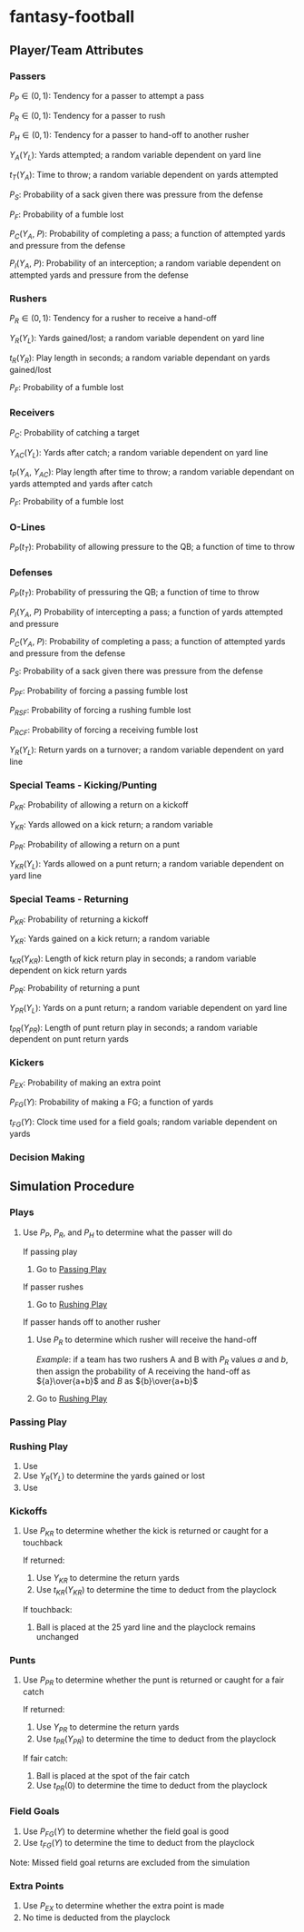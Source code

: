 # fantasy-football

## Player/Team Attributes

### Passers

$P_P\in(0,1):$ Tendency for a passer to attempt a pass

$P_R\in(0,1):$ Tendency for a passer to rush

$P_H\in(0,1):$ Tendency for a passer to hand-off to another rusher

$Y_A(Y_L):$ Yards attempted; a random variable dependent on yard line

$t_T(Y_A):$ Time to throw; a random variable dependent on yards attempted

$P_S:$ Probability of a sack given there was pressure from the defense

$P_F:$ Probability of a fumble lost

$P_C(Y_A,\ P):$ Probability of completing a pass; a function of attempted yards and pressure from the defense

$P_I(Y_A,\ P):$ Probability of an interception; a random variable dependent on attempted yards and pressure from the defense

### Rushers

$P_R\in(0,1):$ Tendency for a rusher to receive a hand-off

$Y_R(Y_L):$ Yards gained/lost; a random variable dependent on yard line

$t_R(Y_R):$ Play length in seconds; a random variable dependant on yards gained/lost

$P_F:$ Probability of a fumble lost

### Receivers

$P_C:$ Probability of catching a target

$Y_{AC}(Y_L):$ Yards after catch; a random variable dependent on yard line

$t_P(Y_A,\ Y_{AC}):$ Play length after time to throw; a random variable dependant on yards attempted and yards after catch

$P_F:$ Probability of a fumble lost

### O-Lines

$P_P(t_T):$ Probability of allowing pressure to the QB; a function of time to throw

### Defenses

$P_P(t_T):$ Probability of pressuring the QB; a function of time to throw

$P_I(Y_A,\ P)$ Probability of intercepting a pass; a function of yards attempted and pressure

$P_C(Y_A,\ P):$ Probability of completing a pass; a function of attempted yards and pressure from the defense

$P_S:$ Probability of a sack given there was pressure from the defense

$P_{PF}:$ Probability of forcing a passing fumble lost

$P_{RSF}:$ Probability of forcing a rushing fumble lost

$P_{RCF}:$ Probability of forcing a receiving fumble lost

$Y_R(Y_L):$ Return yards on a turnover; a random variable dependent on yard line

### Special Teams - Kicking/Punting

$P_{KR}:$ Probability of allowing a return on a kickoff

$Y_{KR}:$ Yards allowed on a kick return; a random variable

$P_{PR}:$ Probability of allowing a return on a punt

$Y_{KR}(Y_L):$ Yards allowed on a punt return; a random variable dependent on yard line

### Special Teams - Returning

$P_{KR}:$ Probability of returning a kickoff

$Y_{KR}:$ Yards gained on a kick return; a random variable

$t_{KR}(Y_{KR}):$ Length of kick return play in seconds; a random variable dependent on kick return yards

$P_{PR}:$ Probability of returning a punt

$Y_{PR}(Y_L):$ Yards on a punt return; a random variable dependent on yard line

$t_{PR}(Y_{PR}):$ Length of punt return play in seconds; a random variable dependent on punt return yards

### Kickers

$P_{EX}:$ Probability of making an extra point

$P_{FG}(Y):$ Probability of making a FG; a function of yards

$t_{FG}(Y):$ Clock time used for a field goals; random variable dependent on yards

### Decision Making

## Simulation Procedure

### Plays

1. Use $P_P$, $P_R$, and $P_H$ to determine what the passer will do

   If passing play

   1. Go to [Passing Play](#passing-play)

   If passer rushes

   1. Go to [Rushing Play](#rushing-play)

   If passer hands off to another rusher

   1. Use $P_R$ to determine which rusher will receive the hand-off

      *Example*: if a team has two rushers A and B with $P_R$ values $a$ and $b$, then assign the probability of A receiving the hand-off as ${a}\over{a+b}$ and $B$ as ${b}\over{a+b}$

   2. Go to [Rushing Play](#rushing-play)

### Passing Play

### Rushing Play

1. Use
2. Use $Y_R(Y_L)$ to determine the yards gained or lost
3. Use

### Kickoffs

1. Use $P_{KR}$ to determine whether the kick is returned or caught for a touchback

   If returned:

   1. Use $Y_{KR}$ to determine the return yards
   2. Use $t_{KR}(Y_{KR})$ to determine the time to deduct from the playclock

   If touchback:

   1. Ball is placed at the 25 yard line and the playclock remains unchanged

### Punts

1. Use $P_{PR}$ to determine whether the punt is returned or caught for a fair catch

   If returned:

   1. Use $Y_{PR}$ to determine the return yards
   2. Use $t_{PR}(Y_{PR})$ to determine the time to deduct from the playclock

   If fair catch:

   1. Ball is placed at the spot of the fair catch
   2. Use $t_{PR}(0)$ to determine the time to deduct from the playclock

### Field Goals

1. Use $P_{FG}(Y)$ to determine whether the field goal is good
2. Use $t_{FG}(Y)$ to determine the time to deduct from the playclock

Note: Missed field goal returns are excluded from the simulation

### Extra Points

1. Use $P_{EX}$ to determine whether the extra point is made
2. No time is deducted from the playclock
